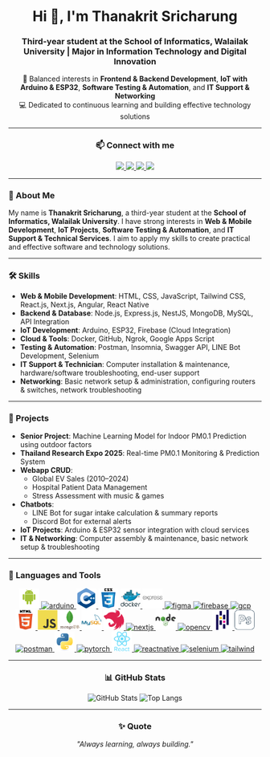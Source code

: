 <h1 align="center">Hi 👋, I'm Thanakrit Sricharung</h1>
<h3 align="center">
Third-year student at the School of Informatics, Walailak University | Major in Information Technology and Digital Innovation
</h3>

<p align="center">
🌱 Balanced interests in <b>Frontend & Backend Development</b>, <b>IoT with Arduino & ESP32</b>, <b>Software Testing & Automation</b>, and <b>IT Support & Networking</b><br/>
💻 Dedicated to continuous learning and building effective technology solutions
</p>

---

<h3 align="center">📫 Connect with me</h3>
<p align="center">
  <a href="https://fb.com/thanakrit sricharung" target="_blank">
    <img src="https://img.shields.io/badge/Facebook-%231877F2.svg?&style=for-the-badge&logo=facebook&logoColor=white" />
  </a>
  <a href="https://instagram.com/keex_d_forger" target="_blank">
    <img src="https://img.shields.io/badge/Instagram-%23E4405F.svg?&style=for-the-badge&logo=instagram&logoColor=white" />
  </a>
  <a href="mailto:thanakrit.sr@mail.wu.ac.th">
    <img src="https://img.shields.io/badge/Email-D14836?style=for-the-badge&logo=gmail&logoColor=white" />
  </a>
  <a href="https://linkedin.com/in/your-linkedin" target="_blank">
    <img src="https://img.shields.io/badge/LinkedIn-%230077B5.svg?&style=for-the-badge&logo=linkedin&logoColor=white" />
  </a>
</p>

---

<h3 align="left">📝 About Me</h3>

<p>
My name is <b>Thanakrit Sricharung</b>, a third-year student at the <b>School of Informatics, Walailak University</b>.  
I have strong interests in <b>Web & Mobile Development</b>, <b>IoT Projects</b>, <b>Software Testing & Automation</b>, and <b>IT Support & Technical Services</b>.  
I aim to apply my skills to create practical and effective software and technology solutions.
</p>

---

<h3 align="left">🛠️ Skills</h3>

- **Web & Mobile Development**: HTML, CSS, JavaScript, Tailwind CSS, React.js, Next.js, Angular, React Native  
- **Backend & Database**: Node.js, Express.js, NestJS, MongoDB, MySQL, API Integration  
- **IoT Development**: Arduino, ESP32, Firebase (Cloud Integration)  
- **Cloud & Tools**: Docker, GitHub, Ngrok, Google Apps Script  
- **Testing & Automation**: Postman, Insomnia, Swagger API, LINE Bot Development, Selenium  
- **IT Support & Technician**: Computer installation & maintenance, hardware/software troubleshooting, end-user support  
- **Networking**: Basic network setup & administration, configuring routers & switches, network troubleshooting  

---

<h3 align="left">🚀 Projects</h3>

- **Senior Project**: Machine Learning Model for Indoor PM0.1 Prediction using outdoor factors  
- **Thailand Research Expo 2025**: Real-time PM0.1 Monitoring & Prediction System  
- **Webapp CRUD**:  
  - Global EV Sales (2010–2024)  
  - Hospital Patient Data Management  
  - Stress Assessment with music & games  
- **Chatbots**:  
  - LINE Bot for sugar intake calculation & summary reports  
  - Discord Bot for external alerts  
- **IoT Projects**: Arduino & ESP32 sensor integration with cloud services  
- **IT & Networking**: Computer assembly & maintenance, basic network setup & troubleshooting  

---

<h3 align="left">🚀 Languages and Tools</h3>
<p align="center">
  <!-- ใช้โค้ด Languages and Tools ของคุณตามที่ให้มา -->
  <a href="https://developer.android.com" target="_blank"> <img src="https://raw.githubusercontent.com/devicons/devicon/master/icons/android/android-original-wordmark.svg" alt="android" width="40" height="40"/> </a>
  <a href="https://www.arduino.cc/" target="_blank"> <img src="https://cdn.worldvectorlogo.com/logos/arduino-1.svg" alt="arduino" width="40" height="40"/> </a>
  <a href="https://www.w3schools.com/cpp/" target="_blank"> <img src="https://raw.githubusercontent.com/devicons/devicon/master/icons/cplusplus/cplusplus-original.svg" alt="cplusplus" width="40" height="40"/> </a>
  <a href="https://www.w3schools.com/css/" target="_blank"> <img src="https://raw.githubusercontent.com/devicons/devicon/master/icons/css3/css3-original-wordmark.svg" alt="css3" width="40" height="40"/> </a>
  <a href="https://www.docker.com/" target="_blank"> <img src="https://raw.githubusercontent.com/devicons/devicon/master/icons/docker/docker-original-wordmark.svg" alt="docker" width="40" height="40"/> </a>
  <a href="https://expressjs.com" target="_blank"> <img src="https://raw.githubusercontent.com/devicons/devicon/master/icons/express/express-original-wordmark.svg" alt="express" width="40" height="40"/> </a>
  <a href="https://www.figma.com/" target="_blank"> <img src="https://www.vectorlogo.zone/logos/figma/figma-icon.svg" alt="figma" width="40" height="40"/> </a>
  <a href="https://firebase.google.com/" target="_blank"> <img src="https://www.vectorlogo.zone/logos/firebase/firebase-icon.svg" alt="firebase" width="40" height="40"/> </a>
  <a href="https://cloud.google.com" target="_blank"> <img src="https://www.vectorlogo.zone/logos/google_cloud/google_cloud-icon.svg" alt="gcp" width="40" height="40"/> </a>
  <a href="https://www.w3.org/html/" target="_blank"> <img src="https://raw.githubusercontent.com/devicons/devicon/master/icons/html5/html5-original-wordmark.svg" alt="html5" width="40" height="40"/> </a>
  <a href="https://developer.mozilla.org/en-US/docs/Web/JavaScript" target="_blank"> <img src="https://raw.githubusercontent.com/devicons/devicon/master/icons/javascript/javascript-original.svg" alt="javascript" width="40" height="40"/> </a>
  <a href="https://www.mongodb.com/" target="_blank"> <img src="https://raw.githubusercontent.com/devicons/devicon/master/icons/mongodb/mongodb-original-wordmark.svg" alt="mongodb" width="40" height="40"/> </a>
  <a href="https://www.mysql.com/" target="_blank"> <img src="https://raw.githubusercontent.com/devicons/devicon/master/icons/mysql/mysql-original-wordmark.svg" alt="mysql" width="40" height="40"/> </a>
  <a href="https://nestjs.com/" target="_blank"> <img src="https://raw.githubusercontent.com/devicons/devicon/master/icons/nestjs/nestjs-plain.svg" alt="nestjs" width="40" height="40"/> </a>
  <a href="https://nextjs.org/" target="_blank"> <img src="https://cdn.worldvectorlogo.com/logos/nextjs-2.svg" alt="nextjs" width="40" height="40"/> </a>
  <a href="https://nodejs.org" target="_blank"> <img src="https://raw.githubusercontent.com/devicons/devicon/master/icons/nodejs/nodejs-original-wordmark.svg" alt="nodejs" width="40" height="40"/> </a>
  <a href="https://opencv.org/" target="_blank"> <img src="https://www.vectorlogo.zone/logos/opencv/opencv-icon.svg" alt="opencv" width="40" height="40"/> </a>
  <a href="https://pandas.pydata.org/" target="_blank"> <img src="https://raw.githubusercontent.com/devicons/devicon/2ae2a900d2f041da66e950e4d48052658d850630/icons/pandas/pandas-original.svg" alt="pandas" width="40" height="40"/> </a>
  <a href="https://www.photoshop.com/en" target="_blank"> <img src="https://raw.githubusercontent.com/devicons/devicon/master/icons/photoshop/photoshop-line.svg" alt="photoshop" width="40" height="40"/> </a>
  <a href="https://postman.com" target="_blank"> <img src="https://www.vectorlogo.zone/logos/getpostman/getpostman-icon.svg" alt="postman" width="40" height="40"/> </a>
  <a href="https://www.python.org" target="_blank"> <img src="https://raw.githubusercontent.com/devicons/devicon/master/icons/python/python-original.svg" alt="python" width="40" height="40"/> </a>
  <a href="https://pytorch.org/" target="_blank"> <img src="https://www.vectorlogo.zone/logos/pytorch/pytorch-icon.svg" alt="pytorch" width="40" height="40"/> </a>
  <a href="https://reactjs.org/" target="_blank"> <img src="https://raw.githubusercontent.com/devicons/devicon/master/icons/react/react-original-wordmark.svg" alt="react" width="40" height="40"/> </a>
  <a href="https://reactnative.dev/" target="_blank"> <img src="https://reactnative.dev/img/header_logo.svg" alt="reactnative" width="40" height="40"/> </a>
  <a href="https://www.selenium.dev" target="_blank"> <img src="https://raw.githubusercontent.com/detain/svg-logos/780f25886640cef088af994181646db2f6b1a3f8/svg/selenium-logo.svg" alt="selenium" width="40" height="40"/> </a>
  <a href="https://tailwindcss.com/" target="_blank"> <img src="https://www.vectorlogo.zone/logos/tailwindcss/tailwindcss-icon.svg" alt="tailwind" width="40" height="40"/> </a>
</p>

---

<h3 align="center">📊 GitHub Stats</h3>
<p align="center">
  <img src="https://github-readme-stats.vercel.app/api?username=KeenCodeCV&show_icons=true&theme=tokyonight" alt="GitHub Stats" />
  <img src="https://github-readme-stats.vercel.app/api/top-langs/?username=KeenCodeCV&layout=compact&theme=tokyonight" alt="Top Langs" />
</p>

---

<h3 align="center">✨ Quote</h3>
<p align="center"><i>"Always learning, always building."</i></p>
